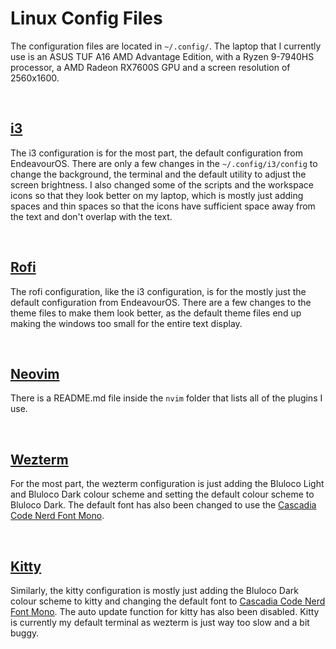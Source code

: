 # Linux Config Files

The configuration files are located in `~/.config/`. The laptop that I currently use is an ASUS TUF A16 AMD Advantage Edition, with a Ryzen 9-7940HS processor, a AMD Radeon RX7600S GPU and a screen resolution of 2560x1600.

<br>

## [i3](https://i3wm.org/)

The i3 configuration is for the most part, the default configuration from EndeavourOS. There are only a few changes in the `~/.config/i3/config` to change the background, the terminal and the default utility to adjust the screen brightness. I also changed some of the scripts and the workspace icons so that they look better on my laptop, which is mostly just adding spaces and thin spaces so that the icons have sufficient space away from the text and don't overlap with the text.

<br>

## [Rofi](https://github.com/davatorium/rofi)

The rofi configuration, like the i3 configuration, is for the mostly just the default configuration from EndeavourOS. There are a few changes to the theme files to make them look better, as the default theme files end up making the windows too small for the entire text display.

<br>

## [Neovim](https://neovim.io/)

There is a README.md file inside the `nvim` folder that lists all of the plugins I use.

<br>

## [Wezterm](https://wezfurlong.org/wezterm/index.html)

For the most part, the wezterm configuration is just adding the Bluloco Light and Bluloco Dark colour scheme and setting the default colour scheme to Bluloco Dark. The default font has also been changed to use the [Cascadia Code Nerd Font Mono](https://github.com/ryanoasis/nerd-fonts/tree/master/patched-fonts/CascadiaCode).

<br>

## [Kitty](https://sw.kovidgoyal.net/kitty/)

Similarly, the kitty configuration is mostly just adding the Bluloco Dark colour scheme to kitty and changing the default font to [Cascadia Code Nerd Font Mono](https://github.com/ryanoasis/nerd-fonts/tree/master/patched-fonts/CascadiaCode). The auto update function for kitty has also been disabled. Kitty is currently my default terminal as wezterm is just way too slow and a bit buggy.
